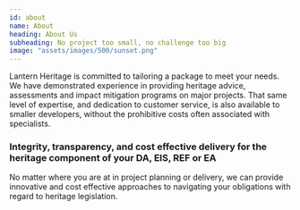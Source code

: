 ```yaml
---
id: about
name: About
heading: About Us
subheading: No project too small, no challenge too big 
image: "assets/images/500/sunset.png"
---
```

Lantern Heritage is committed to tailoring a package to meet your needs. We have demonstrated experience in providing heritage advice, assessments and impact mitigation programs on major projects. That same level of expertise, and dedication to customer service, is also available to smaller developers, without the prohibitive costs often associated with specialists.


### Integrity, transparency, and cost effective delivery for the heritage component of your DA, EIS, REF or EA

No matter where you are at in project planning or delivery, we can provide innovative and cost effective approaches to navigating your obligations with regard to heritage legislation.

